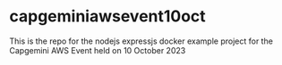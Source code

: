 # capgeminiawsevent10oct
This is the repo for the nodejs expressjs docker example project for the Capgemini AWS Event held on 10 October 2023
